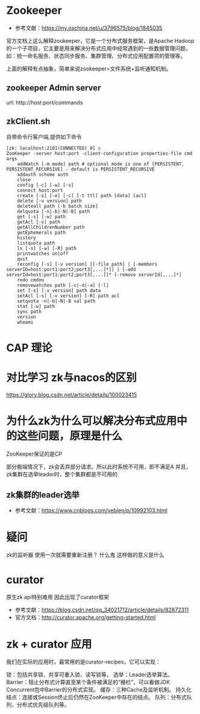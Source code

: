 # Zookeeper
- 参考文献：https://my.oschina.net/u/3796575/blog/1845035

官方文档上这么解释zookeeper，它是一个分布式服务框架，是Apache Hadoop 的一个子项目，它主要是用来解决分布式应用中经常遇到的一些数据管理问题，如：统一命名服务、状态同步服务、集群管理、分布式应用配置项的管理等。

上面的解释有点抽象，简单来说zookeeper=文件系统+监听通知机制。

## zookeeper Admin server
url: http://host:port/commands

## zkClient.sh
自带命令行客户端,提供如下命令

```shell
[zk: localhost:2181(CONNECTED) 0] c
ZooKeeper -server host:port -client-configuration properties-file cmd args
	addWatch [-m mode] path # optional mode is one of [PERSISTENT, PERSISTENT_RECURSIVE] - default is PERSISTENT_RECURSIVE
	addauth scheme auth
	close 
	config [-c] [-w] [-s]
	connect host:port
	create [-s] [-e] [-c] [-t ttl] path [data] [acl]
	delete [-v version] path
	deleteall path [-b batch size]
	delquota [-n|-b|-N|-B] path
	get [-s] [-w] path
	getAcl [-s] path
	getAllChildrenNumber path
	getEphemerals path
	history 
	listquota path
	ls [-s] [-w] [-R] path
	printwatches on|off
	quit 
	reconfig [-s] [-v version] [[-file path] | [-members serverID=host:port1:port2;port3[,...]*]] | [-add serverId=host:port1:port2;port3[,...]]* [-remove serverId[,...]*]
	redo cmdno
	removewatches path [-c|-d|-a] [-l]
	set [-s] [-v version] path data
	setAcl [-s] [-v version] [-R] path acl
	setquota -n|-b|-N|-B val path
	stat [-w] path
	sync path
	version 
	whoami 

```

# CAP 理论

# 对比学习 zk与nacos的区别
https://glory.blog.csdn.net/article/details/100023415

# 为什么zk为什么可以解决分布式应用中的这些问题，原理是什么
ZooKeeper保证的是CP

部分极端情况下，zk会丢弃部分请求。所以此时系统不可用，即不满足A
并且，zk集群在选举leader时，整个集群都是不可用的

## zk集群的leader选举
- 参考文献：https://www.cnblogs.com/veblen/p/10992103.html

# 疑问
zk的监听器 使用一次就需要重新注册？ 什么鬼 这样做的意义是什么

# curator
原生zk api特别难用
因此出现了curator框架

- 参考文献：https://blog.csdn.net/qq_34021712/article/details/82872311
- 官方文档：http://curator.apache.org/getting-started.html


# zk + curator 应用
我们在实际的应用时，最常用的是curator-recipes，它可以实现：

锁：包括共享锁、共享可重入锁、读写锁等。
选举：Leader选举算法。
Barrier：阻止分布式计算直至某个条件被满足的“栅栏”，可以看做JDK Concurrent包中Barrier的分布式实现。
缓存：三种Cache及监听机制。
持久化结点：连接或Session终止后仍然在ZooKeeper中存在的结点。
队列：分布式队列、分布式优先级队列等。
